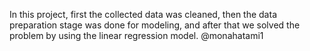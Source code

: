 In this project, first the collected data was cleaned, then the data preparation stage was done for modeling, and after that we solved the problem by using the linear regression model.
@monahatami1
